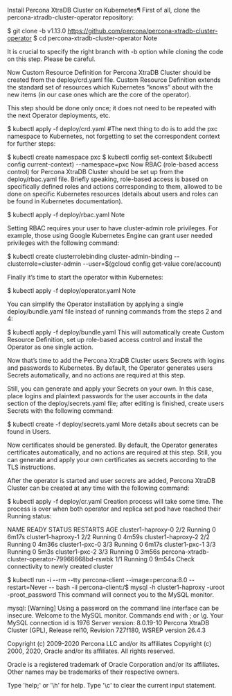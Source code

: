 Install Percona XtraDB Cluster on Kubernetes¶
First of all, clone the percona-xtradb-cluster-operator repository:


$ git clone -b v1.13.0 https://github.com/percona/percona-xtradb-cluster-operator
$ cd percona-xtradb-cluster-operator
Note

It is crucial to specify the right branch with -b option while cloning the code on this step. Please be careful.

Now Custom Resource Definition for Percona XtraDB Cluster should be created from the deploy/crd.yaml file. Custom Resource Definition extends the standard set of resources which Kubernetes “knows” about with the new items (in our case ones which are the core of the operator).

This step should be done only once; it does not need to be repeated with the next Operator deployments, etc.


$ kubectl apply -f deploy/crd.yaml
#The next thing to do is to add the pxc namespace to Kubernetes, not forgetting to set the correspondent context for further steps:


$ kubectl create namespace pxc
$ kubectl config set-context $(kubectl config current-context) --namespace=pxc
Now RBAC (role-based access control) for Percona XtraDB Cluster should be set up from the deploy/rbac.yaml file. Briefly speaking, role-based access is based on specifically defined roles and actions corresponding to them, allowed to be done on specific Kubernetes resources (details about users and roles can be found in Kubernetes documentation).


$ kubectl apply -f deploy/rbac.yaml
Note

Setting RBAC requires your user to have cluster-admin role privileges. For example, those using Google Kubernetes Engine can grant user needed privileges with the following command:

$ kubectl create clusterrolebinding cluster-admin-binding --clusterrole=cluster-admin --user=$(gcloud config get-value core/account)

Finally it’s time to start the operator within Kubernetes:


$ kubectl apply -f deploy/operator.yaml
Note

You can simplify the Operator installation by applying a single deploy/bundle.yaml file instead of running commands from the steps 2 and 4:


$ kubectl apply -f deploy/bundle.yaml
This will automatically create Custom Resource Definition, set up role-based access control and install the Operator as one single action.

Now that’s time to add the Percona XtraDB Cluster users Secrets with logins and passwords to Kubernetes. By default, the Operator generates users Secrets automatically, and no actions are required at this step.

Still, you can generate and apply your Secrets on your own. In this case, place logins and plaintext passwords for the user accounts in the data section of the deploy/secrets.yaml file; after editing is finished, create users Secrets with the following command:


$ kubectl create -f deploy/secrets.yaml
More details about secrets can be found in Users.

Now certificates should be generated. By default, the Operator generates certificates automatically, and no actions are required at this step. Still, you can generate and apply your own certificates as secrets according to the TLS instructions.

After the operator is started and user secrets are added, Percona XtraDB Cluster can be created at any time with the following command:


$ kubectl apply -f deploy/cr.yaml
Creation process will take some time. The process is over when both operator and replica set pod have reached their Running status:

NAME                                               READY   STATUS    RESTARTS   AGE
cluster1-haproxy-0                                 2/2     Running   0          6m17s
cluster1-haproxy-1                                 2/2     Running   0          4m59s
cluster1-haproxy-2                                 2/2     Running   0          4m36s
cluster1-pxc-0                                     3/3     Running   0          6m17s
cluster1-pxc-1                                     3/3     Running   0          5m3s
cluster1-pxc-2                                     3/3     Running   0          3m56s
percona-xtradb-cluster-operator-79966668bd-rswbk   1/1     Running   0          9m54s
Check connectivity to newly created cluster


$ kubectl run -i --rm --tty percona-client --image=percona:8.0 --restart=Never -- bash -il
percona-client:/$ mysql -h cluster1-haproxy -uroot -proot_password
This command will connect you to the MySQL monitor.

mysql: [Warning] Using a password on the command line interface can be insecure.
Welcome to the MySQL monitor.  Commands end with ; or \g.
Your MySQL connection id is 1976
Server version: 8.0.19-10 Percona XtraDB Cluster (GPL), Release rel10, Revision 727f180, WSREP version 26.4.3

Copyright (c) 2009-2020 Percona LLC and/or its affiliates
Copyright (c) 2000, 2020, Oracle and/or its affiliates. All rights reserved.

Oracle is a registered trademark of Oracle Corporation and/or its
affiliates. Other names may be trademarks of their respective
owners.

Type 'help;' or '\h' for help. Type '\c' to clear the current input statement.
